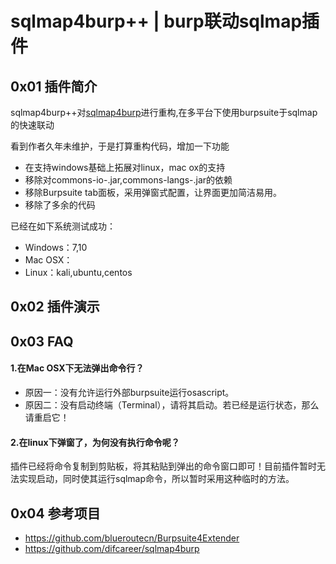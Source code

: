 # sqlmap4burp++ | burp联动sqlmap插件
## 0x01 插件简介
sqlmap4burp++对[sqlmap4burp](https://github.com/difcareer/sqlmap4burp)进行重构,在多平台下使用burpsuite于sqlmap的快速联动

看到作者久年未维护，于是打算重构代码，增加一下功能

* 在支持windows基础上拓展对linux，mac ox的支持
* 移除对commons-io-<version>.jar,commons-langs-<version>.jar的依赖
* 移除Burpsuite tab面板，采用弹窗式配置，让界面更加简洁易用。
* 移除了多余的代码

已经在如下系统测试成功：

* Windows：7,10
* Mac OSX：
* Linux：kali,ubuntu,centos
## 0x02 插件演示

## 0x03 FAQ

#### 1.在Mac OSX下无法弹出命令行？
* 原因一：没有允许运行外部burpsuite运行osascript。
* 原因二：没有启动终端（Terminal），请将其启动。若已经是运行状态，那么请重启它！

#### 2.在linux下弹窗了，为何没有执行命令呢？
插件已经将命令复制到剪贴板，将其粘贴到弹出的命令窗口即可！目前插件暂时无法实现启动，同时使其运行sqlmap命令，所以暂时采用这种临时的方法。

## 0x04 参考项目
* https://github.com/blueroutecn/Burpsuite4Extender
* https://github.com/difcareer/sqlmap4burp

